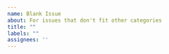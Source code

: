 ```yaml
---
name: Blank Issue
about: For issues that don't fit other categories
title: ""
labels: ""
assignees: ''
---
```


<!-- Feel free to describe your issue in any format that makes sense. -->
<!-- Please provide as much context and detail as possible to help us understand and address your submission. --> 